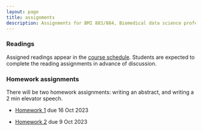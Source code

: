 ```yaml
---
layout: page
title: assignments
description: Assignments for BMI 883/884, Biomedical data science professional skills
---
```


### Readings

Assigned readings appear in the [course schedule](schedule.html).
Students are expected to complete the reading assignments in advance
of discussion.

### Homework assignments

There will be two homework assignments: writing an abstract, and
writing a 2 min elevator speech.

- [Homework 1](homework1.html) due 16 Oct 2023

- [Homework 2](homework2.html) due 9 Oct 2023
